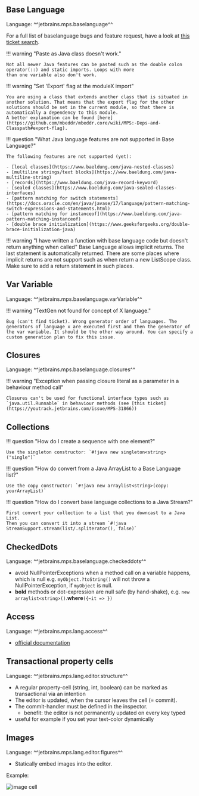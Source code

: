 ## Base Language
Language: ^^jetbrains.mps.baselanguage^^

For a full list of baselanguage bugs and feature request, have a look at [this ticket search](https://youtrack.jetbrains.com/issues/MPS?q=%23Open%20%23BaseLanguage).

!!! warning "Paste as Java class doesn't work."

    Not all newer Java features can be pasted such as the double colon operator(::) and static imports. Loops with more
    than one variable also don't work.

!!! warning "Set 'Export' flag at the moduleX import"

    You are using a class that extends another class that is situated in another solution. That means that the export flag for the other
    solutions should be set in the current module, so that there is automatically a dependency to this module.
    A better explanation can be found [here](https://github.com/mbeddr/mbeddr.core/wiki/MPS:-Deps-and-Classpath#export-flag).

!!! question "What Java language features are not supported in Base Language?"

    The following features are not supported (yet):

    - [local classes](https://www.baeldung.com/java-nested-classes)
    - [multiline strings/text blocks](https://www.baeldung.com/java-multiline-string)
    - [records](https://www.baeldung.com/java-record-keyword)
    - [sealed classes](https://www.baeldung.com/java-sealed-classes-interfaces)
    - [pattern matching for switch statements](https://docs.oracle.com/en/java/javase/17/language/pattern-matching-switch-expressions-and-statements.html)
    - [pattern matching for instanceof](https://www.baeldung.com/java-pattern-matching-instanceof)
    - [double brace initialization](https://www.geeksforgeeks.org/double-brace-initialization-java)


!!! warning "I have written a function with base language code but doesn't return anything when called"
    Base Language allows implicit returns. The last statement is automatically returned. There are some
    places where implicit returns are not support such as when return a new ListScope class. Make sure to add a return
    statement in such places.

## Var Variable
Language: ^^jetbrains.mps.baselanguage.varVariable^^

!!! warning "TextGen not found for concept of X language."

    Bug (can't find ticket). Wrong generator order of languages. The generators of language x are executed first and then the generator of
    the var variable. It should be the other way around. You can specify a custom generation plan to fix this issue.

## Closures
Language: ^^jetbrains.mps.baselanguage.closures^^

!!! warning "Exception when passing closure literal as a parameter in a behaviour method call"

    Closures can't be used for functional interface types such as `java.util.Runnable` in behaviour methods (see [this ticket](https://youtrack.jetbrains.com/issue/MPS-31866))

## Collections

!!! question "How do I create a sequence with one element?"

    Use the singleton constructor: `#!java new singleton<string>("single")`

!!! question "How do convert from a Java ArrayList to a Base Language list?"

    Use the copy constructor: `#!java new arraylist<string>(copy: yourArrayList)`

!!! question "How do I convert base language collections to a Java Stream?"

    First convert your collection to a list that you downcast to a Java List.
    Then you can convert it into a stream `#!java StreamSupport.stream(list/.spliterator(), false)`

## CheckedDots
Language: ^^jetbrains.mps.baselanguage.checkeddots^^

- avoid NullPointerExceptions when a method call on a variable happens, which is null e.g. `myObject.?toString()` will not throw a NullPointerException, if `myObject` is null.
- **bold** methods or dot-expression are null safe (by hand-shake), e.g. `new arraylist<string>()`.**where**`({~it => })`

## Access
Language: ^^jetbrains.mps.lang.access^^

- [official documentation](https://www.jetbrains.com/help/mps/smodel-language.html#accesslanguage)

## Transactional property cells
Language: ^^jetbrains.mps.lang.editor.structure^^

- A regular property-cell (string, int, boolean) can be marked as transactional via an intention
- The editor is updated, when the cursor leaves the cell (= commit).
- The commit-handler must be defined in the inspector.
    - benefit: the editor is not permanently updated on every key typed
- useful for example if you set your text-color dynamically

## Images
Language: ^^jetbrains.mps.lang.editor.figures^^

- Statically embed images into the editor.

Example:

<img src="../../../img/image_cell.png" alt="image cell" />